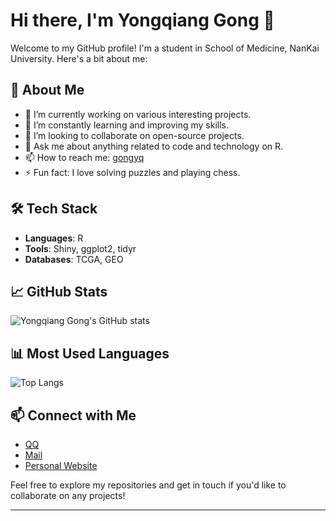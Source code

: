 # Hi there, I'm Yongqiang Gong 👋

Welcome to my GitHub profile! I'm a student in School of Medicine, NanKai University. Here's a bit about me:

## 🚀 About Me
- 🔭 I’m currently working on various interesting projects.
- 🌱 I’m constantly learning and improving my skills.
- 👯 I’m looking to collaborate on open-source projects.
- 💬 Ask me about anything related to code and technology on R.
- 📫 How to reach me: [gongyq](mailto:gongyq@mail.nankai.edu.cn)
- ⚡ Fun fact: I love solving puzzles and playing chess.

## 🛠️ Tech Stack
- **Languages**: R
- **Tools**: Shiny, ggplot2, tidyr
- **Databases**: TCGA, GEO

## 📈 GitHub Stats
![Yongqiang Gong's GitHub stats](https://github-readme-stats.vercel.app/api?username=YongqiangGong&show_icons=true&theme=radical)

## 📊 Most Used Languages
![Top Langs](https://github-readme-stats.vercel.app/api/top-langs/?username=YongqiangGong&layout=compact&theme=radical)

## 📫 Connect with Me
- [QQ](mailto:2796595606@qq.com)
- [Mail](mailto:gongyq@mail.nankai.edu.cn)
- [Personal Website](http://xiyoucloud.pro:25653/)

Feel free to explore my repositories and get in touch if you'd like to collaborate on any projects!

---

<!---
YongqiangGong/YongqiangGong is a ✨ special ✨ repository because its `README.md` (this file) appears on your GitHub profile.
You can click the Preview link to take a look at your changes.
--->
